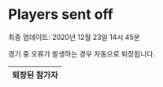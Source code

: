 # Players sent off
최종 업데이트: 2020년 12월 23일 14시 45분


경기 중 오류가 발생하는 경우 자동으로 퇴장됩니다.


| 퇴장된 참가자 |
|:---:|